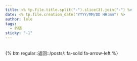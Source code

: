 ```yaml
---
title: <% tp.file.title.split("-").slice(3).join("-") %>
date: <% tp.file.creation_date("YYYY/MM/DD HH:mm") %>
author: lele
tags:
  - 外链
sticky: "-1"
---
```

<br>
{% btn regular::返回::/posts/::fa-solid fa-arrow-left %}